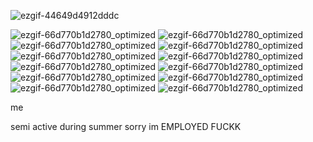 
![ezgif-44649d4912dddc](https://github.com/user-attachments/assets/bb3a81fb-e4a5-4f5e-8ee9-30e4e834c9fb)


![ezgif-66d770b1d2780_optimized](https://github.com/user-attachments/assets/3e5f7bc1-4fd7-4422-bee8-f52d895b9480)
![ezgif-66d770b1d2780_optimized](https://github.com/user-attachments/assets/0a886e89-7cee-43bf-b982-c1c89ddc1993)
![ezgif-66d770b1d2780_optimized](https://github.com/user-attachments/assets/2611115a-a07c-4d50-aed4-4cbb923747e5)
![ezgif-66d770b1d2780_optimized](https://github.com/user-attachments/assets/0eb02649-c4b4-4769-91c3-696ea3c2f680)
![ezgif-66d770b1d2780_optimized](https://github.com/user-attachments/assets/d3c30dfa-34da-40fc-84d0-a43cafaca818)
![ezgif-66d770b1d2780_optimized](https://github.com/user-attachments/assets/13f013f0-1e65-4859-8f00-2c3cbfcde61e)
![ezgif-66d770b1d2780_optimized](https://github.com/user-attachments/assets/23030d63-7562-48ef-87ec-8a45d92da6cf)
![ezgif-66d770b1d2780_optimized](https://github.com/user-attachments/assets/4d0f1fb6-22ec-4d2f-93a4-ffbe518a5a49)
![ezgif-66d770b1d2780_optimized](https://github.com/user-attachments/assets/fb3a78b2-a1be-4ae9-a381-10602a0d989c)
![ezgif-66d770b1d2780_optimized](https://github.com/user-attachments/assets/732815ea-7d5b-4318-861b-ad5829561c0e)
![ezgif-66d770b1d2780_optimized](https://github.com/user-attachments/assets/c13b5979-615d-4186-890b-065c1856e815)
![ezgif-66d770b1d2780_optimized](https://github.com/user-attachments/assets/c13b5979-615d-4186-890b-065c1856e815)





me

semi active during summer sorry im EMPLOYED FUCKK












